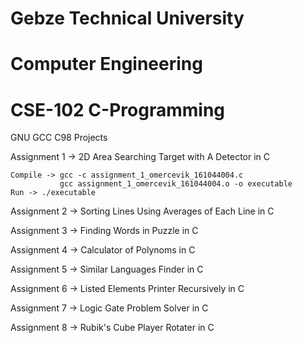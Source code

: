 # Gebze Technical University
# Computer Engineering
# CSE-102 C-Programming

GNU GCC C98 Projects

Assignment 1 -> 2D Area Searching Target with A Detector in C

    Compile -> gcc -c assignment_1_omercevik_161044004.c
               gcc assignment_1_omercevik_161044004.o -o executable
    Run -> ./executable

Assignment 2 -> Sorting Lines Using Averages of Each Line in C

Assignment 3 -> Finding Words in Puzzle in C

Assignment 4 -> Calculator of Polynoms in C

Assignment 5 -> Similar Languages Finder in C

Assignment 6 -> Listed Elements Printer Recursively in C

Assignment 7 -> Logic Gate Problem Solver in C

Assignment 8 -> Rubik's Cube Player Rotater in C
